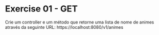# Exercise 01 - GET

Crie um controller e um método que retorne uma lista de nome de animes através da seguinte URL: https://localhost:8080/v1/animes